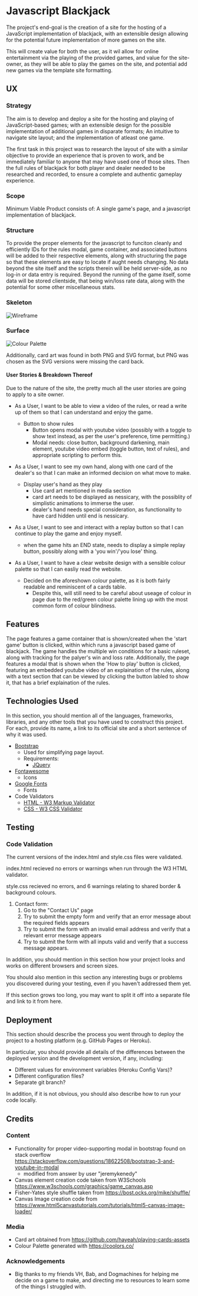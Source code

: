 # Javascript Blackjack

The project's end-goal is the creation of a site for the hosting of a 
JavaScript implementation of blackjack, with an extensible design allowing 
for the potential future implementation of more games on the site.
 
This will create value for both the user, as it wil allow for online entertainment via the playing of the provided games,
and value for the site-owner, as they will be able to play the games on the site, and potential add new games via the template site formatting.

## UX

### Strategy
The aim is to develop and deploy a site for the hosting and playing of JavaScript-based games; with an extensible design for the possible implementation of additional games in disparate formats; An intuitive to navigate site layout; and the implementation of atleast one game.  

The first task in this project was to research the layout of site with a similar objective to provide an experience that is proven to work, and be immediately familiar to anyone that may have used one of those sites.
Then the full rules of blackjack for both player and dealer needed to be researched and recorded, to ensure a complete and authentic gameplay experience.

### Scope
Minimum Viable Product consists of: A single game's page, and a javascript implementation of blackjack. 

### Structure
To provide the proper elements for the javascript to funciton cleanly and efficiently IDs for the rules modal, game container, and associated buttons will be added to their respective elements, along with structuring the page so that these elements are easy to locate if aught needs changing.
No data beyond the site itself and the scripts therein will be held server-side, as no log-in or data entry is required. Beyond the running of the game itself, some data will be stored clientside, that being win/loss rate data, along with the potential for some other miscellaneous stats.

### Skeleton
![Wireframe](design/mockup-IFv2.png)

### Surface
![Colour Palette](design/colorpalette.png)

Additionally, card art was found in both PNG and SVG format, but PNG was chosen as the SVG versions were missing the card back.

#### User Stories & Breakdown Thereof

Due to the nature of the site, the pretty much all the user stories are going to apply to a site owner.

- As a User, I want to be able to view a video of the rules, or read a write up of them so that I can understand and enjoy the game.
    - Button to show rules
        - Button opens modal with youtube video (possibly with a toggle to show text instead, as per the user's preference, time permitting.)
        - Modal needs: close button, background darkening, main element, youtube video embed (toggle button, text of rules), and appropriate scripting to perform this. 

- As a User, I want to see my own hand, along with one card of the dealer's so that I can make an informed decision on what move to make.
    - Display user's hand as they play
        - Use card art mentioned in media section
        - card art needs to be displayed as nessicary, with the possiblity of simplistic animations to immerse the user.
        - dealer's hand needs special consideration, as functionality to have card hidden until end is nessicary.

- As a User, I want to see and interact with a replay button so that I can continue to play the game and enjoy myself.
    - when the game hits an END state, needs to display a simple replay button, possibly along with a 'you win'/'you lose' thing.

- As a User, I want to have a clear website design with a sensible colour palette so that I can easliy read the website.
    - Decided on the aforeshown colour palette, as it is both fairly readable and reminiscent of a cards table.
        - Despite this, will still need to be careful about useage of colour in page due to the red/green colour palette lining up with the most common form of colour blindness.


## Features

The page features a game container that is shown/created when the 'start game' button is clicked, within which runs a javascript based game of blackjack. The game handles the multiple win conditions for a basic ruleset, along with tracking for the palyer's win and loss rate.
Additionally, the page features a modal that is shown when the 'How to play' button is clicked, featuring an embedded youtube video of an explaination of the rules, along with a text section that can be viewed by clicking the button labled to show it, that has a brief explaination of the rules. 

## Technologies Used

In this section, you should mention all of the languages, frameworks, libraries, and any other tools that you have used to construct this project. For each, provide its name, a link to its official site and a short sentence of why it was used.

- [Bootstrap](https://getbootstrap.com/)
    - Used for simplifying page layout.
    - Requirements:
        - [JQuery](https://jquery.com/)
- [Fontawesome](https://fontawesome.com/)
    - Icons
- [Google Fonts](https://fonts.google.com/)
    - Fonts
- Code Validators
    - [HTML - W3 Markup Validator](https://validator.w3.org/)
    - [CSS - W3 CSS Validator](https://jigsaw.w3.org/css-validator/validator)


## Testing

### Code Validation

The current versions of the index.html and style.css files were validated.

index.html recieved no errors or warnings when run through the W3 HTML validator.

style.css recieved no errors, and 6 warnings relating to shared border & background colours.




1. Contact form:
    1. Go to the "Contact Us" page
    2. Try to submit the empty form and verify that an error message about the required fields appears
    3. Try to submit the form with an invalid email address and verify that a relevant error message appears
    4. Try to submit the form with all inputs valid and verify that a success message appears.

In addition, you should mention in this section how your project looks and works on different browsers and screen sizes.

You should also mention in this section any interesting bugs or problems you discovered during your testing, even if you haven't addressed them yet.

If this section grows too long, you may want to split it off into a separate file and link to it from here.

## Deployment

This section should describe the process you went through to deploy the project to a hosting platform (e.g. GitHub Pages or Heroku).

In particular, you should provide all details of the differences between the deployed version and the development version, if any, including:
- Different values for environment variables (Heroku Config Vars)?
- Different configuration files?
- Separate git branch?

In addition, if it is not obvious, you should also describe how to run your code locally.


## Credits

### Content
- Functionality for proper video-supporting modal in bootstrap found on stack overflow https://stackoverflow.com/questions/18622508/bootstrap-3-and-youtube-in-modal
    - modified from answer by user "jeremykenedy"
- Canvas element creation code taken from W3Schools https://www.w3schools.com/graphics/game_canvas.asp
- Fisher-Yates style shuffle taken from https://bost.ocks.org/mike/shuffle/
- Canvas Image creation code from https://www.html5canvastutorials.com/tutorials/html5-canvas-image-loader/

### Media
- Card art obtained from https://github.com/hayeah/playing-cards-assets
- Colour Palette generated with https://coolors.co/

### Acknowledgements

- Big thanks to my friends VH, Bab, and Dogmachines for helping me decide on a game to make, and directing me to resources to learn some of the things I struggled with.